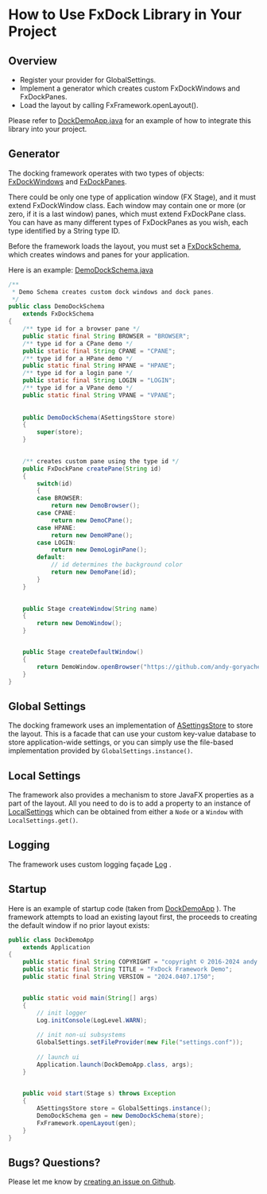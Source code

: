 # How to Use FxDock Library in Your Project

## Overview

- Register your provider for GlobalSettings.
- Implement a generator which creates custom FxDockWindows and FxDockPanes.
- Load the layout by calling FxFramework.openLayout().

Please refer to [DockDemoApp.java](https://github.com/andy-goryachev/FxDock/blob/master/src/demo/dock/DockDemoApp.java) for an example of how to integrate this library into your project.



## Generator

The docking framework operates with two types of objects: 
[FxDockWindows](https://github.com/andy-goryachev/FxDock/blob/master/src/goryachev/fxdock/FxDockWindow.java)
and
[FxDockPanes](https://github.com/andy-goryachev/FxDock/blob/master/src/goryachev/fxdock/FxDockPane.java).

There could be only one type of application window (FX Stage), and it must extend FxDockWindow class.  Each window may contain one or more (or zero, if it is a last window) panes, which must extend FxDockPane class.  You can have as many different types of FxDockPanes as you wish, each type identified by a String type ID.

Before the framework loads the layout, you must set a 
[FxDockSchema](https://github.com/andy-goryachev/FxDock/blob/master/src/goryachev/fxdock/FxDockSchema.java),
which creates windows and panes for your application.

Here is an example:
[DemoDockSchema.java](https://github.com/andy-goryachev/FxDock/blob/master/src/demo/dock/DemoDockSchema.java)
```java
/**
 * Demo Schema creates custom dock windows and dock panes.
 */
public class DemoDockSchema
	extends FxDockSchema
{
	/** type id for a browser pane */
	public static final String BROWSER = "BROWSER";
	/** type id for a CPane demo */
	public static final String CPANE = "CPANE";
	/** type id for a HPane demo */
	public static final String HPANE = "HPANE";
	/** type id for a login pane */
	public static final String LOGIN = "LOGIN";
	/** type id for a VPane demo */
	public static final String VPANE = "VPANE";
	
	
	public DemoDockSchema(ASettingsStore store)
	{
		super(store);
	}
	

	/** creates custom pane using the type id */
	public FxDockPane createPane(String id)
	{
		switch(id)
		{
		case BROWSER:
			return new DemoBrowser();
		case CPANE:
			return new DemoCPane();
		case HPANE:
			return new DemoHPane();
		case LOGIN:
			return new DemoLoginPane();
		default:
			// id determines the background color
			return new DemoPane(id);
		}
	}
	

	public Stage createWindow(String name)
	{
		return new DemoWindow();
	}


	public Stage createDefaultWindow()
	{
		return DemoWindow.openBrowser("https://github.com/andy-goryachev/FxDock");
	}
}
```



## Global Settings

The docking framework uses an implementation of
[ASettingsStore](https://github.com/andy-goryachev/FxDock/blob/master/src/goryachev/fx/settings/ASettingsStore.java)
to store the layout.  This is a facade that can use your custom key-value database to store application-wide settings, or you
can simply use the file-based implementation provided by `GlobalSettings.instance()`.



## Local Settings

The framework also provides a mechanism to store JavaFX properties as a part of the layout.  All you need to do is to add a property to an instance of
[LocalSettings](https://github.com/andy-goryachev/FxDock/blob/master/src/goryachev/fx/settings/LocalSettings.java)
which can be obtained from either a `Node` or a `Window` with `LocalSettings.get()`.



## Logging

The framework uses custom logging façade
[Log](https://github.com/andy-goryachev/FxDock/blob/master/src/goryachev/common/log/Log.java)
.



## Startup

Here is an example of startup code (taken from 
[DockDemoApp](https://github.com/andy-goryachev/FxDock/blob/master/src/demo/dock/DockDemoApp.java)
).  The framework attempts to load an existing layout first, the proceeds to creating the default window if no prior layout exists:

```java
public class DockDemoApp
	extends Application
{
	public static final String COPYRIGHT = "copyright © 2016-2024 andy goryachev";
	public static final String TITLE = "FxDock Framework Demo";
	public static final String VERSION = "2024.0407.1750";


	public static void main(String[] args)
	{
		// init logger
		Log.initConsole(LogLevel.WARN);
		
		// init non-ui subsystems
		GlobalSettings.setFileProvider(new File("settings.conf"));
		
		// launch ui
		Application.launch(DockDemoApp.class, args);
	}
	

	public void start(Stage s) throws Exception
	{
		ASettingsStore store = GlobalSettings.instance();
		DemoDockSchema gen = new DemoDockSchema(store);
		FxFramework.openLayout(gen);
	}
}
```


## Bugs? Questions?

Please let me know by [creating an issue on Github](https://github.com/andy-goryachev/FxDock/issues/new).

